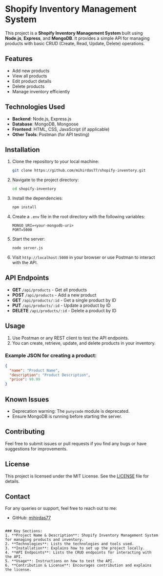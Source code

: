 # Shopify Inventory Management System

This project is a **Shopify Inventory Management System** built using **Node.js**, **Express**, and **MongoDB**. It provides a simple API for managing products with basic CRUD (Create, Read, Update, Delete) operations.

## Features

- Add new products
- View all products
- Edit product details
- Delete products
- Manage inventory efficiently

## Technologies Used

- **Backend**: Node.js, Express.js
- **Database**: MongoDB, Mongoose
- **Frontend**: HTML, CSS, JavaScript (if applicable)
- **Other Tools**: Postman (for API testing)

## Installation

1. Clone the repository to your local machine:
   ```bash
   git clone https://github.com/mihirdas77/shopify-inventory.git
   ```

2. Navigate to the project directory:
   ```bash
   cd shopify-inventory
   ```

3. Install the dependencies:
   ```bash
   npm install
   ```

4. Create a `.env` file in the root directory with the following variables:
   ```plaintext
   MONGO_URI=<your-mongodb-uri>
   PORT=5000
   ```

5. Start the server:
   ```bash
   node server.js
   ```

6. Visit `http://localhost:5000` in your browser or use Postman to interact with the API.

## API Endpoints

- **GET** `/api/products` - Get all products
- **POST** `/api/products` - Add a new product
- **GET** `/api/products/:id` - Get a single product by ID
- **PUT** `/api/products/:id` - Update a product by ID
- **DELETE** `/api/products/:id` - Delete a product by ID

## Usage

1. Use Postman or any REST client to test the API endpoints.
2. You can create, retrieve, update, and delete products in your inventory.

### Example JSON for creating a product:
```json
{
  "name": "Product Name",
  "description": "Product Description",
  "price": 99.99
}
```

## Known Issues

- Deprecation warning: The `punycode` module is deprecated.
- Ensure MongoDB is running before starting the server.

## Contributing

Feel free to submit issues or pull requests if you find any bugs or have suggestions for improvements.

## License

This project is licensed under the MIT License. See the [LICENSE](LICENSE) file for details.

## Contact

For any queries or support, feel free to reach out to me:

- GitHub: [mihirdas77](https://github.com/mihirdas77)
```

### Key Sections:
1. **Project Name & Description**: Shopify Inventory Management System for managing products and inventory.
2. **Technologies**: Lists the technologies and tools used.
3. **Installation**: Explains how to set up the project locally.
4. **API Endpoints**: Lists the CRUD endpoints for interacting with the API.
5. **Usage**: Instructions on how to test the API.
6. **Contribution & License**: Encourages contribution and explains the license.
